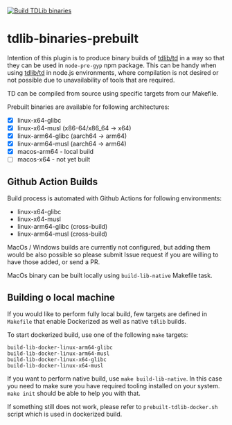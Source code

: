 [![Build TDLib binaries](https://github.com/telepilotco/tdlib-binaries-prebuilt/actions/workflows/build-binaries.yml/badge.svg)](https://github.com/telepilotco/tdlib-binaries-prebuilt/actions/workflows/build-binaries.yml)

# tdlib-binaries-prebuilt

Intention of this plugin is to produce binary builds of [tdlib/td](https://github.com/tdlib/td) in a way so that they can be used in 
`node-pre-gyp` npm package. This can be handy when using [tdlib/td](https://github.com/tdlib/td) in node.js environments, where compilation is not desired
or not possible due to unavailability of tools that are required. 

TD can be compiled from source using specific targets from our Makefile.

Prebuilt binaries are available for following architectures:
 - [x] linux-x64-glibc
 - [x] linux-x64-musl (x86-64/x86_64 -> x64)
 - [x] linux-arm64-glibc (aarch64 -> arm64)
 - [x] linux-arm64-musl (aarch64 -> arm64)
 - [x] macos-arm64 - local build
 - [ ] macos-x64 - not yet built

## Github Action Builds

Build process is automated with Github Actions for following environments:

- linux-x64-glibc
- linux-x64-musl
- linux-arm64-glibc  (cross-build)
- linux-arm64-musl  (cross-build)

MacOs / Windows builds are currently not configured, but adding them would be also possible so please submit 
Issue request if you are willing to have those added, or send a PR.

MacOs binary can be built locally using `build-lib-native` Makefile task.

## Building o local machine

If you would like to perform fully local build, few targets are defined  in `Makefile` that enable Dockerized 
as well as native `tdlib` builds.

To start dockerized build, use one of the following `make` targets:
```
build-lib-docker-linux-arm64-glibc
build-lib-docker-linux-arm64-musl
build-lib-docker-linux-x64-glibc
build-lib-docker-linux-x64-musl
```

If you want to perform native build, use `make build-lib-native`. In this case you need to make sure you have required 
tooling installed on your system. `make init` should be able to help you with that.

If something still does not work, please refer to `prebuilt-tdlib-docker.sh` script which is used in dockerized build.

